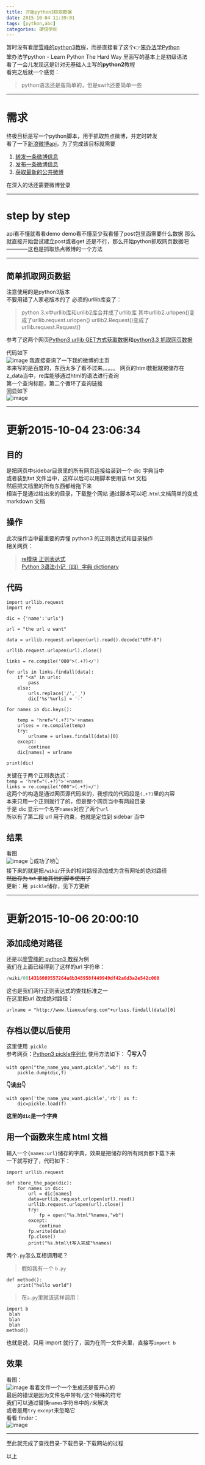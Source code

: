 ```yaml
---
title: 开始python3抓取数据
date: 2015-10-04 11:39:01
tags: [python,abc]
categories: 硬悟学蛇
---
```

暂时没有看[廖雪峰的python3教程](//www.liaoxuefeng.com/wiki/0014316089557264a6b348958f449949df42a6d3a2e542c000/001431658427513eef3d9dd9f7c48599116735806328e81000)，而是直接看了这个👉[笨办法学Python](//www.2cto.com/shouce/Pythonbbf/index.html)   
笨办法学python - Learn Python The Hard Way 里面写的基本上是初级语法  
看了一会儿发现这是针对无基础人士写的**python2**教程  
看完之后就一个感觉：  
>python语法还是蛮简单的，但是swift还要简单一些  
  
<!--more-->
***
# 需求
终极目标是写一个python脚本，用于抓取热点微博，并定时转发  
看了一下[新浪微博api](//open.weibo.com/wiki/微博API)，为了完成该目标就需要  
1. [转发一条微博信息](//open.weibo.com/wiki/微博API)
2. [发布一条微博信息](//open.weibo.com/wiki/2/statuses/update)
3. [获取最新的公共微博](//open.weibo.com/wiki/2/statuses/public_timeline)
  
在深入的话还需要微博登录

*** 
# step by step
api看不懂就看看demo
demo看不懂至少我看懂了post包里面需要什么数据
那么就直接开始尝试建立post或者get
还是不行，那么开始python抓取网页数据吧————这也是抓取热点微博的一个方法  
***
## 简单抓取网页数据 
注意使用的是python3版本  
不要用错了人家老版本的了 必须的urllib库变了：  
> python 3.x中urllib库和urilib2库合并成了urllib库
其中urllib2.urlopen()变成了urllib.request.urlopen()
urllib2.Request()变成了urllib.request.Request() 
  
参考了这两个网页[Python3 urllib GET方式获取数据](//blog.csdn.net/mr_tank_/article/details/14104103)和[python3.3 抓取网页数据](//wenku.baidu.com/link?url=d9Sxcd98Io4X8IYxx12J_YLBk7DPS2CFAlq-oUwzh8SByj90HMv3fTDCi4wgYpXjTR_luZDu7VzwbdHQ6k7aDHvl9bv2UyVmmqn9t2TX8R_)  

代码如下  
![image](//ww1.sinaimg.cn/large/a243ad6cjw1ewn711zq9lj20cg0crgo5.jpg)
我直接查询了一下我的微博的主页  
本来写的是百度的，东西太多了看不过来。。。。。
网页的html数据就被储存在z_data当中，re库能够通过html的语法进行查询  
第一个查询标题，第二个循环了查询链接  
回显如下  
![image](//ww3.sinaimg.cn/large/a243ad6cjw1ewn7109tpqj20qj06qdik.jpg)
***  
# 更新2015-10-04 23:06:34
## 目的
是把网页中sidebar目录里的所有网页连接给装到一个 dic 字典当中  
或者装到txt 文件当中，这样以后可以用脚本使用该 txt 文档  
然后把文档里的所有东西都给拖下来  
相当于是通过给出来的目录，下载整个网站
通过脚本可以吧`.html`文档简单的变成 markdown 文档
## 操作
此次操作当中最重要的弄懂 python3 的正则表达式和目录操作  
相关网页：  
>[re模块 正则表达式](//python3.h.baike.com/article-362233.html)  
[Python 3语法小记（四）字典 dictionary](//blog.csdn.net/jcjc918/article/details/9366011)  
  
## 代码  
```
import urllib.request
import re

dic = {'name':'urls'}

url = "the url u want"

data = urllib.request.urlopen(url).read().decode("UTF-8")

urllib.request.urlopen(url).close()

links = re.compile('000">(.+?)</')

for urls in links.findall(data):
    if "<a" in urls:
        pass
    else:
        urls.replace('/','_')
        dic['%s'%urls] = '-'

for names in dic.keys():

    temp = 'href="(.+?)">'+names
    urlses = re.compile(temp)
    try:
        urlname = urlses.findall(data)[0]
    except:
        continue
    dic[names] = urlname
    
print(dic)
```
关键在于两个正则表达式：  
`temp = 'href="(.+?)">'+names`  
`links = re.compile('000">(.+?)</')`  
这两个的构造是通过网页源代码来的，我想找的代码段是`(.+?)`里的内容  
本来只用一个正则就行了的，但是整个网页当中有两段目录  
于是 dic 显示一个名字`names`对应了两个`url`  
所以有了第二段 url 用于约束，也就是定位到 sidebar 当中  
## 结果  
看图  
![image](//ww1.sinaimg.cn/large/a243ad6cjw1ewpily64i4j20zk0m8b29.jpg)
👆成功了哟👆  
接下来的就是把`/wiki/`开头的相对路径添加成为含有网址的绝对路径  
~~然后存为 txt  拿给其他的脚本使用了~~  
更新：用` pickle`储存，见下方更新
***  
# 更新2015-10-06 20:00:10
## 添加成绝对路径
还是以[廖雪峰的 python3 教程](//www.liaoxuefeng.com/wiki/0014316089557264a6b348958f449949df42a6d3a2e542c000)为例  
我们在上面已经得到了这样的url 字符串：
```python
/wiki/0014316089557264a6b348958f449949df42a6d3a2e542c000
```
这也是我们两行正则表达式的查找标准之一  
在这里把url 改成绝对路径：
```
urlname = "http://www.liaoxuefeng.com"+urlses.findall(data)[0]
```
## 存档以便以后使用
这里使用` pickle`  
参考网页：[Python3 pickle序列化](//blog.csdn.net/mr_tank_/article/details/14224141)
使用方法如下：
**👇写入👇**
```
with open("the_name_you_want.pickle","wb") as f:
    pickle.dump(dic,f)
```
**👇读出👇**
```
with open('the_name_you_want.pickle','rb') as f:  
    dic=pickle.load(f)
```
**这里的`dic`是一个字典**
## 用一个函数来生成 html 文档    
输入一个`{names:url}`储存的字典，效果是把储存的所有网页都下载下来  
一下就写好了，代码如下：

```
import urllib.request

def store_the_page(dic):
    for names in dic:
        url = dic[names]
        data=urllib.request.urlopen(url).read()
        urllib.request.urlopen(url).close()
        try:
            fp = open("%s.html"%names,"wb")
        except:
            continue
        fp.write(data)
        fp.close()
        print("%s.html\t写入完成"%names)

```
两个`.py`怎么互相调用呢？  
>假如我有一个 `b.py`  
```
def method():
    print("hello world")
```
>在`a.py`里就该这样调用：  
```
import b
 blah
 blah
 blah
method()
```
也就是说，只用 import 就行了，因为在同一文件夹里，直接写`import b`  
  
## 效果
看图：  
![image](//ww2.sinaimg.cn/large/a243ad6cjw1ewrpfh0mbsj20ff0lnjy0.jpg)
看着文件一个一个生成还是蛮开心的  
最后的错误是因为文件名中带有`/`这个特殊的符号  
我们可以通过替换`names`字符串中的`/`来解决  
或者是用`try` `except`来忽略它  
看看 finder：  
![image](//ww1.sinaimg.cn/large/a243ad6cjw1ewrpk4u85lj211i0opdp5.jpg) 
***
至此就完成了查找目录-下载目录-下载网站的过程


以上
